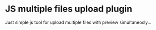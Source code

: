 # JS multiple files upload plugin
Just simple js tool for upload multiple files with preview simultaneosly...
